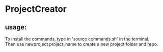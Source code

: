 # ProjectCreator

usage:
------
To install the commands, type in 'source commands.sh' in the terminal.
Then use newproject project_name to create a new project folder and repo.
